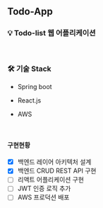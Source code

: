 ## Todo-App

### 💡 Todo-list 웹 어플리케이션

<br>

### 🛠 기술 Stack

- Spring boot

- React.js

- AWS

<br>

#### 구현현황

-   [x] 백엔드 레이어 아키텍처 설계
-   [x] 백엔드 CRUD REST API 구현
-   [ ] 리액트 어플리케이션 구현
-   [ ] JWT 인증 로직 추가
-   [ ] AWS 프로덕션 배포
